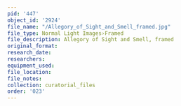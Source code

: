 ```yaml
---
pid: '447'
object_id: '2924'
file_name: "/Allegory_of_Sight_and_Smell_framed.jpg"
file_type: Normal Light Images›Framed
file_description: Allegory of Sight and Smell, framed
original_format:
research_date:
researchers:
equipment_used:
file_location:
file_notes:
collection: curatorial_files
order: '023'
---
```

